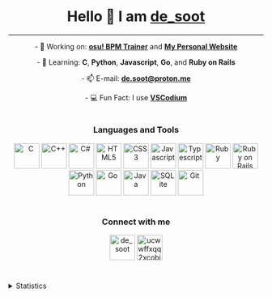 <h1 align="center">Hello 👋 I am <a rel="nofollow noopener noreferrer" target="blank" href="https://de-soot.github.io">de_soot</a></h1>

---

<p align="center">- 🔭 Working on: <a rel="nofollow noopener noreferrer" target="blank" href="https://github.com/de-soot/osu-bpm-trainer-cli"><b>osu! BPM Trainer</b></a> and <a rel="nofollow noopener noreferrer" target="blank" href="https://github.com/de-soot/de-soot.github.io"><b>My Personal Website</b></a></p>
<p align="center">- 🌱 Learning: <b>C</b>, <b>Python</b>, <b>Javascript</b>, <b>Go</b>, and <b>Ruby on Rails</b></p>
<p align="center">- 📫 E-mail: <a href="mailto:de.soot@proton.me"><b>de.soot@proton.me</b></a></p>
<p align="center">- 💻 Fun Fact: I use <a href="https://vscodium.com/"><b>VSCodium</b></a></p>

#

<h3 align="center">Languages and Tools</h3>
<p align="center">
  <img src="https://cdn.jsdelivr.net/gh/devicons/devicon@latest/icons/c/c-original.svg" alt="C" width="50" height="50"/>
  <img src="https://cdn.jsdelivr.net/gh/devicons/devicon@latest/icons/cplusplus/cplusplus-original.svg" alt="C++" width="50" height="50"/>
  <img src="https://cdn.jsdelivr.net/gh/devicons/devicon@latest/icons/csharp/csharp-original.svg" alt="C#" width="50" height="50"/>
  <img src="https://cdn.jsdelivr.net/gh/devicons/devicon@latest/icons/html5/html5-original.svg" alt="HTML5" width="50" height="50"/>
  <img src="https://cdn.jsdelivr.net/gh/devicons/devicon@latest/icons/css3/css3-original.svg" alt="CSS3" width="50" height="50"/>
  <img src="https://cdn.jsdelivr.net/gh/devicons/devicon@latest/icons/javascript/javascript-original.svg" alt="Javascript" width="50" height="50"/>
  <img src="https://cdn.jsdelivr.net/gh/devicons/devicon@latest/icons/typescript/typescript-original.svg" alt="Typescript" width="50" height="50"/>
  <img src="https://cdn.jsdelivr.net/gh/devicons/devicon@latest/icons/ruby/ruby-original.svg" alt="Ruby" width="50" height="50"/>
  <img src="https://cdn.jsdelivr.net/gh/devicons/devicon@latest/icons/rails/rails-original-wordmark.svg" alt="Ruby on Rails" width="50" height="50"/>
  <img src="https://cdn.jsdelivr.net/gh/devicons/devicon@latest/icons/python/python-original.svg" alt="Python" width="50" height="50"/>
  <img src="https://cdn.jsdelivr.net/gh/devicons/devicon@latest/icons/go/go-original.svg" alt="Go" width="50" height="50"/>
  <img src="https://cdn.jsdelivr.net/gh/devicons/devicon@latest/icons/java/java-original.svg" alt="Java" width="50" height="50"/>
  <img src="https://cdn.jsdelivr.net/gh/devicons/devicon@latest/icons/sqlite/sqlite-original.svg" alt="SQLite" width="50" height="50"/>
  <img src="https://cdn.jsdelivr.net/gh/devicons/devicon@latest/icons/git/git-original.svg" alt="Git" width="50" height="50"/>
</p>

#

<h3 align="center">Connect with me</h3>
<p align="center">
  <a href="https://twitter.com/de_soot" rel="nofollow noopener noreferrer" target="blank"><img src="https://raw.githubusercontent.com/rahuldkjain/github-profile-readme-generator/master/src/images/icons/Social/twitter.svg" alt="de_soot" width="50" height="50"/></a>
  <a href="https://www.youtube.com/c/ucwwffxqq2xcobjcxx9sexww" rel="nofollow noopener noreferrer" target="blank"><img src="https://raw.githubusercontent.com/rahuldkjain/github-profile-readme-generator/master/src/images/icons/Social/youtube.svg" alt="ucwwffxqq2xcobjcxx9sexww" width="50" height="50"/></a>
</p>

#

<details>
  <summary>Statistics</summary>
  <p align="center">
    <img src="https://github-profile-trophy.vercel.app/?username=de-soot&margin-w=16&theme=monokai" alt="de-soot's github trophies">
    <img src="https://github-readme-stats.vercel.app/api?username=de-soot&show_icons=true&theme=monokai" alt="de-soot's github stats">
    <img src="https://github-readme-streak-stats.herokuapp.com/?user=de-soot&theme=monokai" alt="de-soot's github streak stats">
  </p>
  <p align="center"><img src="https://komarev.com/ghpvc/?username=de-soot&label=Profile%20views&color=0e75b6&style=flat" alt="de-soot's github profile visit count"/></p>
</details>
